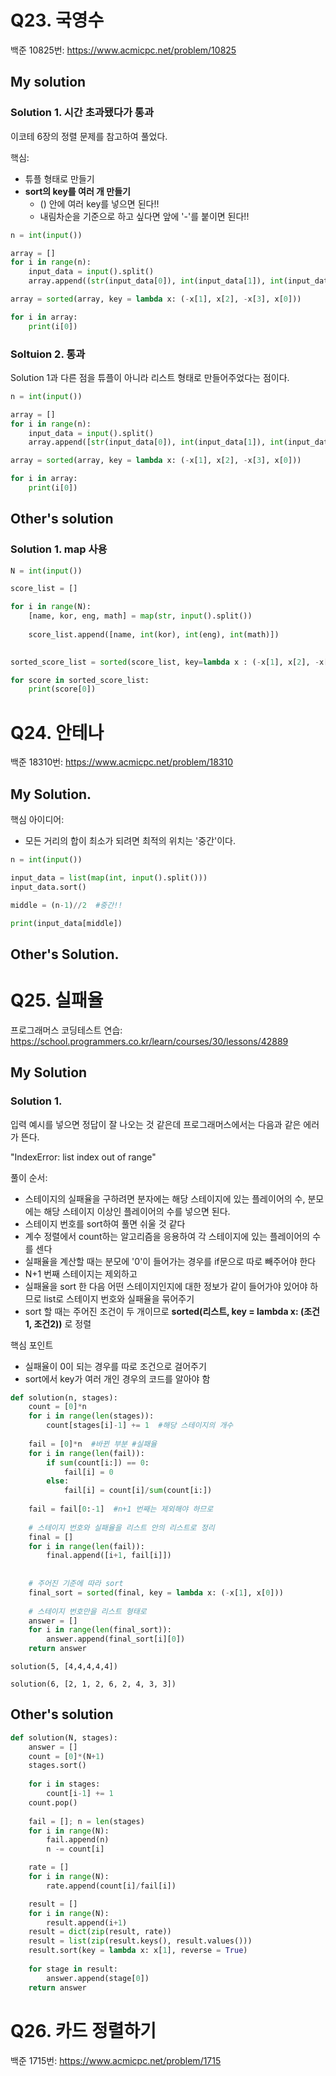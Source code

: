 # Q23. 국영수
백준 10825번: https://www.acmicpc.net/problem/10825

## My solution

### Solution 1. 시간 초과됐다가 통과

이코테 6장의 정렬 문제를 참고하여 풀었다.

핵심:
- 튜플 형태로 만들기
- **sort의 key를 여러 개 만들기**
  + () 안에 여러 key를 넣으면 된다!!
  + 내림차순을 기준으로 하고 싶다면 앞에 '-'를 붙이면 된다!!

```python
n = int(input())

array = []
for i in range(n):
    input_data = input().split()
    array.append((str(input_data[0]), int(input_data[1]), int(input_data[2]), int(input_data[3])))  #튜플 형태로

array = sorted(array, key = lambda x: (-x[1], x[2], -x[3], x[0])) 

for i in array:
    print(i[0])
```

### Soltuion 2. 통과

Solution 1과 다른 점을 튜플이 아니라 리스트 형태로 만들어주었다는 점이다.

```python
n = int(input())

array = []
for i in range(n):
    input_data = input().split()
    array.append([str(input_data[0]), int(input_data[1]), int(input_data[2]), int(input_data[3])])  #리스트 형태로

array = sorted(array, key = lambda x: (-x[1], x[2], -x[3], x[0])) 

for i in array:
    print(i[0])
```

## Other's solution

### Solution 1. map 사용

```python
N = int(input())

score_list = []

for i in range(N):
    [name, kor, eng, math] = map(str, input().split())
    
    score_list.append([name, int(kor), int(eng), int(math)])
    

sorted_score_list = sorted(score_list, key=lambda x : (-x[1], x[2], -x[3], x[0]))

for score in sorted_score_list:
    print(score[0])
```


# Q24. 안테나
백준 18310번: https://www.acmicpc.net/problem/18310

## My Solution. 

핵심 아이디어:
- 모든 거리의 합이 최소가 되려면 최적의 위치는 '중간'이다.

```python
n = int(input())

input_data = list(map(int, input().split()))
input_data.sort()

middle = (n-1)//2  #중간!!

print(input_data[middle])
```

## Other's Solution.




# Q25. 실패율
프로그래머스 코딩테스트 연습: https://school.programmers.co.kr/learn/courses/30/lessons/42889

## My Solution

### Solution 1. 

입력 예시를 넣으면 정답이 잘 나오는 것 같은데 프로그래머스에서는 다음과 같은 에러가 뜬다.

"IndexError: list index out of range"

풀이 순서: 
- 스테이지의 실패율을 구하려면 분자에는 해당 스테이지에 있는 플레이어의 수, 분모에는 해당 스테이지 이상인 플레이어의 수를 넣으면 된다. 
- 스테이지 번호를 sort하여 풀면 쉬울 것 같다
- 계수 정렬에서 count하는 알고리즘을 응용하여 각 스테이지에 있는 플레이어의 수를 센다
- 실패율을 계산할 때는 분모에 '0'이 들어가는 경우를 if문으로 따로 빼주어야 한다
- N+1 번째 스테이지는 제외하고
- 실패율을 sort 한 다음 어떤 스테이지인지에 대한 정보가 같이 들어가야 있어야 하므로 list로 스테이지 번호와 실패율을 묶어주기
- sort 할 때는 주어진 조건이 두 개이므로 **sorted(리스트, key = lambda x: (조건1, 조건2))** 로 정렬

핵심 포인트
- 실패율이 0이 되는 경우를 따로 조건으로 걸어주기
- sort에서 key가 여러 개인 경우의 코드를 알아야 함

```python
def solution(n, stages):
    count = [0]*n 
    for i in range(len(stages)):
        count[stages[i]-1] += 1  #해당 스테이지의 개수
        
    fail = [0]*n  #바뀐 부분 #실패율
    for i in range(len(fail)):
        if sum(count[i:]) == 0: 
            fail[i] = 0
        else:
            fail[i] = count[i]/sum(count[i:])
            
    fail = fail[0:-1]  #n+1 번째는 제외해야 하므로
    
    # 스테이지 번호와 실패율을 리스트 안의 리스트로 정리
    final = []
    for i in range(len(fail)):
        final.append([i+1, fail[i]])
        
    
    # 주어진 기준에 따라 sort
    final_sort = sorted(final, key = lambda x: (-x[1], x[0]))
    
    # 스테이지 번호만을 리스트 형태로
    answer = []
    for i in range(len(final_sort)):
        answer.append(final_sort[i][0])
    return answer
```
```
solution(5, [4,4,4,4,4])
```
```
solution(6, [2, 1, 2, 6, 2, 4, 3, 3])
```




## Other's solution

```python
def solution(N, stages):
    answer = []
    count = [0]*(N+1)
    stages.sort()
    
    for i in stages:
        count[i-1] += 1
    count.pop()
    
    fail = []; n = len(stages)
    for i in range(N):
        fail.append(n)
        n -= count[i]

    rate = []
    for i in range(N):
        rate.append(count[i]/fail[i])

    result = []
    for i in range(N):
        result.append(i+1)
    result = dict(zip(result, rate))
    result = list(zip(result.keys(), result.values()))
    result.sort(key = lambda x: x[1], reverse = True)
    
    for stage in result:
        answer.append(stage[0])
    return answer
```

# Q26. 카드 정렬하기
백준 1715번: https://www.acmicpc.net/problem/1715

